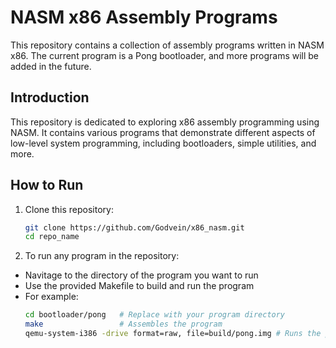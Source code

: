 # NASM x86 Assembly Programs

This repository contains a collection of assembly programs written in NASM x86. The current program is a Pong bootloader, and more programs will be added in the future.

## Introduction
This repository is dedicated to exploring x86 assembly programming using NASM. It contains various programs that demonstrate different aspects of low-level system programming, including bootloaders, simple utilities, and more.

## How to Run
1. Clone this repository:
   ```bash
   git clone https://github.com/Godvein/x86_nasm.git
   cd repo_name

2. To run any program in the repository:
- Navitage to the directory of the program you want to run
- Use the provided Makefile to build and run the program
- For example:
    ```bash
	cd bootloader/pong   # Replace with your program directory
	make                 # Assembles the program
	qemu-system-i386 -drive format=raw, file=build/pong.img # Runs the program (using QEMU or similar emulator)


